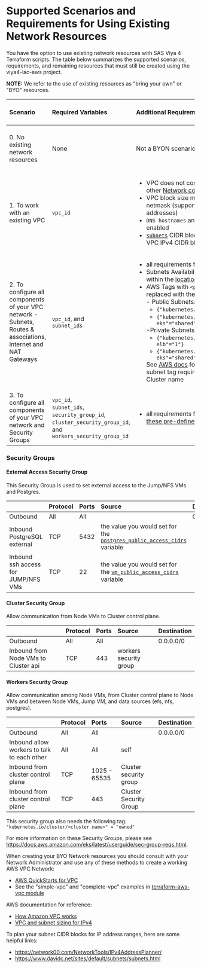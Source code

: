 # Supported Scenarios and Requirements for Using Existing Network Resources

You have the option to use existing network resources with SAS Viya 4 Terraform scripts. The table below summarizes the supported scenarios, requirements, and remaining resources that must still be created using the viya4-iac-aws project.

**NOTE:** We refer to the use of existing resources as "bring your own" or "BYO" resources.

| Scenario|Required Variables|Additional Requirements|Resources to be Created|
| :--- | :--- | :--- | :--- |
| 0. No existing network resources  | None | Not a BYON scenario | IaC creates the required network resources |
| 1. To work with an existing VPC | `vpc_id` | <ul><li>VPC does not contain any Subnets or other [Network components](https://docs.aws.amazon.com/vpc/latest/userguide/VPC_Networking.html)</li><li>VPC block size must be IPv4 with '/16' netmask (supports 65,536 IP addresses)</li><li>`DNS hostnames` and `DNS resolution` are enabled</li><li>[`subnets`](../CONFIG-VARS.md#networking) CIDR blocks must match with VPC IPv4 CIDR block</li></ul> | Subnets, NAT Gateway and Security Groups|
| 2. To configure all components of your VPC network - Subnets, Routes & associations, Internet and NAT Gateways | `vpc_id`, and <br>`subnet_ids` | <ul><li>all requirements from Scenario #1</li><li>Subnets Availability Zones must be within the [location](../CONFIG-VARS.md#required-variables)</li><li>AWS Tags with `<prefix>` value replaced with the [prefix](../CONFIG-VARS.md#required-variables) input value for <br>- Public Subnets:<ul><li>`{"kubernetes.io/role/elb"="1"}`</li><li>`{"kubernetes.io/cluster/<prefix>-eks"="shared"}`</li></ul>-Private Subnets:<ul><li>`{"kubernetes.io/role/internal-elb"="1"}`</li><li>`{"kubernetes.io/cluster/<prefix>-eks"="shared"}`</li></ul>See [AWS docs](https://docs.aws.amazon.com/eks/latest/userguide/alb-ingress.html) for background on subnet tag requirements to match EKS Cluster name| Security Groups |
| 3. To configure all components of your VPC network and Security Groups | `vpc_id`,<br>`subnet_ids`, <br>`security_group_id`, <br>`cluster_security_group_id`, and <br>`workers_security_group_id` |<ul><li>all requirements from Scenarios #2 and [these pre-defined Security Groups](#security-groups)</li></ul>| None |


### Security Groups

#### External Access Security Group

This Security Group is used to set external access to the Jump/NFS VMs and Postgres.

| | Protocol | Ports | Source | Destination|
| :--- | :--- | :--- | :--- | :--- |
| Outbound | All | All |  | 0.0.0.0/0 |
| Inbound PostgreSQL external | TCP | 5432 | <optional> the value you would set for the [`postgres_public_access_cidrs`](../CONFIG-VARS.md#admin-access) variable | |
| Inbound ssh access for JUMP/NFS VMs | TCP | 22 | the value you would set for the [`vm_public_access_cidrs`](../CONFIG-VARS.md#admin-access) variable ||

#### Cluster Security Group

Allow communication from Node VMs to Cluster control plane.

| | Protocol | Ports | Source | Destination|
| :--- | :--- | :--- | :--- | :--- |
| Outbound | All | All |  | 0.0.0.0/0 |
| Inbound from Node VMs to Cluster api | TCP | 443 | workers security group | |

#### Workers Security Group

Allow communication among Node VMs, from Cluster control plane to Node VMs and between Node VMs, Jump VM, and data sources (efs, nfs, postgres).

| | Protocol | Ports | Source | Destination|
| :--- | :--- | :--- | :--- | :--- |
| Outbound | All | All |  | 0.0.0.0/0 |
| Inbound allow workers to talk to each other | All | All | self ||
| Inbound from cluster control plane | TCP |1025 - 65535 | Cluster security group ||
| Inbound from cluster control plane | TCP | 443 | Cluster Security Group ||

This security group also needs the following tag:
`"kubernetes.io/cluster/<cluster name>" = "owned"`

For more information on these Security Groups, please see https://docs.aws.amazon.com/eks/latest/userguide/sec-group-reqs.html.

When creating your BYO Network resources you should consult with your Network Administrator and use any of these methods to create a working AWS VPC Network:
- [AWS QuickStarts for VPC](https://aws.amazon.com/quickstart/architecture/vpc/)
- See the "simple-vpc" and "complete-vpc" examples in [terraform-aws-vpc module](https://github.com/terraform-aws-modules/terraform-aws-vpc/tree/master/examples)

AWS documentation for reference:
- [How Amazon VPC works](https://docs.aws.amazon.com/vpc/latest/userguide/how-it-works.html)
- [VPC and subnet sizing for IPv4](https://docs.aws.amazon.com/vpc/latest/userguide/VPC_Subnets.html#vpc-sizing-ipv4)

To plan your subnet CIDR blocks for IP address ranges, here are some helpful links:
- https://network00.com/NetworkTools/IPv4AddressPlanner/
- https://www.davidc.net/sites/default/subnets/subnets.html
